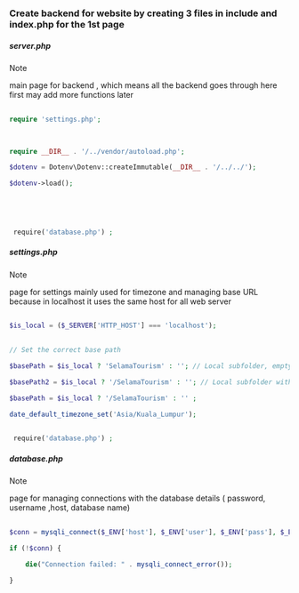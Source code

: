 ### Create backend for website by creating 3 files in include and index.php for the 1st page


##### server.php 

> [!NOTE] 
>main page for backend , which means all the backend goes through here first
may add more functions later


```php
  
require 'settings.php';

  

require __DIR__ . '/../vendor/autoload.php';

$dotenv = Dotenv\Dotenv::createImmutable(__DIR__ . '/../../');

$dotenv->load();

  
  
  

 require('database.php') ;
```


##### settings.php 


> [!NOTE]
> page for settings mainly used for timezone and managing base URL
> because in localhost it uses the same host for all web server  


```php
  
$is_local = ($_SERVER['HTTP_HOST'] === 'localhost');

  
// Set the correct base path

$basePath = $is_local ? 'SelamaTourism' : ''; // Local subfolder, empty for production

$basePath2 = $is_local ? '/SelamaTourism' : ''; // Local subfolder with slash, empty for production

$basePath = $is_local ? '/SelamaTourism' : '' ;

date_default_timezone_set('Asia/Kuala_Lumpur');
  

 require('database.php') ;
```


##### database.php 


> [!NOTE]
> page for managing connections with the database details ( password, username ,host, database name)


```php
  
$conn = mysqli_connect($_ENV['host'], $_ENV['user'], $_ENV['pass'], $_ENV['database5']);

if (!$conn) {

    die("Connection failed: " . mysqli_connect_error());

}
```
